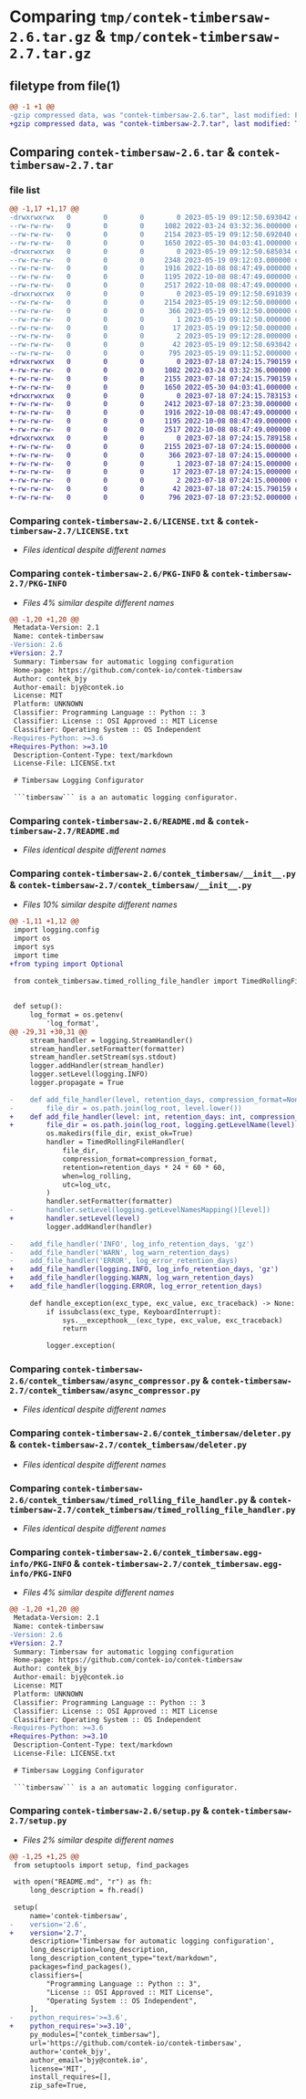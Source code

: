 # Comparing `tmp/contek-timbersaw-2.6.tar.gz` & `tmp/contek-timbersaw-2.7.tar.gz`

## filetype from file(1)

```diff
@@ -1 +1 @@
-gzip compressed data, was "contek-timbersaw-2.6.tar", last modified: Fri May 19 09:12:50 2023, max compression
+gzip compressed data, was "contek-timbersaw-2.7.tar", last modified: Tue Jul 18 07:24:15 2023, max compression
```

## Comparing `contek-timbersaw-2.6.tar` & `contek-timbersaw-2.7.tar`

### file list

```diff
@@ -1,17 +1,17 @@
-drwxrwxrwx   0        0        0        0 2023-05-19 09:12:50.693042 contek-timbersaw-2.6/
--rw-rw-rw-   0        0        0     1082 2022-03-24 03:32:36.000000 contek-timbersaw-2.6/LICENSE.txt
--rw-rw-rw-   0        0        0     2154 2023-05-19 09:12:50.692040 contek-timbersaw-2.6/PKG-INFO
--rw-rw-rw-   0        0        0     1650 2022-05-30 04:03:41.000000 contek-timbersaw-2.6/README.md
-drwxrwxrwx   0        0        0        0 2023-05-19 09:12:50.685034 contek-timbersaw-2.6/contek_timbersaw/
--rw-rw-rw-   0        0        0     2348 2023-05-19 09:12:03.000000 contek-timbersaw-2.6/contek_timbersaw/__init__.py
--rw-rw-rw-   0        0        0     1916 2022-10-08 08:47:49.000000 contek-timbersaw-2.6/contek_timbersaw/async_compressor.py
--rw-rw-rw-   0        0        0     1195 2022-10-08 08:47:49.000000 contek-timbersaw-2.6/contek_timbersaw/deleter.py
--rw-rw-rw-   0        0        0     2517 2022-10-08 08:47:49.000000 contek-timbersaw-2.6/contek_timbersaw/timed_rolling_file_handler.py
-drwxrwxrwx   0        0        0        0 2023-05-19 09:12:50.691039 contek-timbersaw-2.6/contek_timbersaw.egg-info/
--rw-rw-rw-   0        0        0     2154 2023-05-19 09:12:50.000000 contek-timbersaw-2.6/contek_timbersaw.egg-info/PKG-INFO
--rw-rw-rw-   0        0        0      366 2023-05-19 09:12:50.000000 contek-timbersaw-2.6/contek_timbersaw.egg-info/SOURCES.txt
--rw-rw-rw-   0        0        0        1 2023-05-19 09:12:50.000000 contek-timbersaw-2.6/contek_timbersaw.egg-info/dependency_links.txt
--rw-rw-rw-   0        0        0       17 2023-05-19 09:12:50.000000 contek-timbersaw-2.6/contek_timbersaw.egg-info/top_level.txt
--rw-rw-rw-   0        0        0        2 2023-05-19 09:12:28.000000 contek-timbersaw-2.6/contek_timbersaw.egg-info/zip-safe
--rw-rw-rw-   0        0        0       42 2023-05-19 09:12:50.693042 contek-timbersaw-2.6/setup.cfg
--rw-rw-rw-   0        0        0      795 2023-05-19 09:11:52.000000 contek-timbersaw-2.6/setup.py
+drwxrwxrwx   0        0        0        0 2023-07-18 07:24:15.790159 contek-timbersaw-2.7/
+-rw-rw-rw-   0        0        0     1082 2022-03-24 03:32:36.000000 contek-timbersaw-2.7/LICENSE.txt
+-rw-rw-rw-   0        0        0     2155 2023-07-18 07:24:15.790159 contek-timbersaw-2.7/PKG-INFO
+-rw-rw-rw-   0        0        0     1650 2022-05-30 04:03:41.000000 contek-timbersaw-2.7/README.md
+drwxrwxrwx   0        0        0        0 2023-07-18 07:24:15.783153 contek-timbersaw-2.7/contek_timbersaw/
+-rw-rw-rw-   0        0        0     2412 2023-07-18 07:23:30.000000 contek-timbersaw-2.7/contek_timbersaw/__init__.py
+-rw-rw-rw-   0        0        0     1916 2022-10-08 08:47:49.000000 contek-timbersaw-2.7/contek_timbersaw/async_compressor.py
+-rw-rw-rw-   0        0        0     1195 2022-10-08 08:47:49.000000 contek-timbersaw-2.7/contek_timbersaw/deleter.py
+-rw-rw-rw-   0        0        0     2517 2022-10-08 08:47:49.000000 contek-timbersaw-2.7/contek_timbersaw/timed_rolling_file_handler.py
+drwxrwxrwx   0        0        0        0 2023-07-18 07:24:15.789158 contek-timbersaw-2.7/contek_timbersaw.egg-info/
+-rw-rw-rw-   0        0        0     2155 2023-07-18 07:24:15.000000 contek-timbersaw-2.7/contek_timbersaw.egg-info/PKG-INFO
+-rw-rw-rw-   0        0        0      366 2023-07-18 07:24:15.000000 contek-timbersaw-2.7/contek_timbersaw.egg-info/SOURCES.txt
+-rw-rw-rw-   0        0        0        1 2023-07-18 07:24:15.000000 contek-timbersaw-2.7/contek_timbersaw.egg-info/dependency_links.txt
+-rw-rw-rw-   0        0        0       17 2023-07-18 07:24:15.000000 contek-timbersaw-2.7/contek_timbersaw.egg-info/top_level.txt
+-rw-rw-rw-   0        0        0        2 2023-07-18 07:24:15.000000 contek-timbersaw-2.7/contek_timbersaw.egg-info/zip-safe
+-rw-rw-rw-   0        0        0       42 2023-07-18 07:24:15.790159 contek-timbersaw-2.7/setup.cfg
+-rw-rw-rw-   0        0        0      796 2023-07-18 07:23:52.000000 contek-timbersaw-2.7/setup.py
```

### Comparing `contek-timbersaw-2.6/LICENSE.txt` & `contek-timbersaw-2.7/LICENSE.txt`

 * *Files identical despite different names*

### Comparing `contek-timbersaw-2.6/PKG-INFO` & `contek-timbersaw-2.7/PKG-INFO`

 * *Files 4% similar despite different names*

```diff
@@ -1,20 +1,20 @@
 Metadata-Version: 2.1
 Name: contek-timbersaw
-Version: 2.6
+Version: 2.7
 Summary: Timbersaw for automatic logging configuration
 Home-page: https://github.com/contek-io/contek-timbersaw
 Author: contek_bjy
 Author-email: bjy@contek.io
 License: MIT
 Platform: UNKNOWN
 Classifier: Programming Language :: Python :: 3
 Classifier: License :: OSI Approved :: MIT License
 Classifier: Operating System :: OS Independent
-Requires-Python: >=3.6
+Requires-Python: >=3.10
 Description-Content-Type: text/markdown
 License-File: LICENSE.txt
 
 # Timbersaw Logging Configurator
 
 ```timbersaw``` is a an automatic logging configurator.
```

### Comparing `contek-timbersaw-2.6/README.md` & `contek-timbersaw-2.7/README.md`

 * *Files identical despite different names*

### Comparing `contek-timbersaw-2.6/contek_timbersaw/__init__.py` & `contek-timbersaw-2.7/contek_timbersaw/__init__.py`

 * *Files 10% similar despite different names*

```diff
@@ -1,11 +1,12 @@
 import logging.config
 import os
 import sys
 import time
+from typing import Optional
 
 from contek_timbersaw.timed_rolling_file_handler import TimedRollingFileHandler
 
 
 def setup():
     log_format = os.getenv(
         'log_format',
@@ -29,31 +30,31 @@
     stream_handler = logging.StreamHandler()
     stream_handler.setFormatter(formatter)
     stream_handler.setStream(sys.stdout)
     logger.addHandler(stream_handler)
     logger.setLevel(logging.INFO)
     logger.propagate = True
 
-    def add_file_handler(level, retention_days, compression_format=None):
-        file_dir = os.path.join(log_root, level.lower())
+    def add_file_handler(level: int, retention_days: int, compression_format: Optional[str] = None):
+        file_dir = os.path.join(log_root, logging.getLevelName(level).lower())
         os.makedirs(file_dir, exist_ok=True)
         handler = TimedRollingFileHandler(
             file_dir,
             compression_format=compression_format,
             retention=retention_days * 24 * 60 * 60,
             when=log_rolling,
             utc=log_utc,
         )
         handler.setFormatter(formatter)
-        handler.setLevel(logging.getLevelNamesMapping()[level])
+        handler.setLevel(level)
         logger.addHandler(handler)
 
-    add_file_handler('INFO', log_info_retention_days, 'gz')
-    add_file_handler('WARN', log_warn_retention_days)
-    add_file_handler('ERROR', log_error_retention_days)
+    add_file_handler(logging.INFO, log_info_retention_days, 'gz')
+    add_file_handler(logging.WARN, log_warn_retention_days)
+    add_file_handler(logging.ERROR, log_error_retention_days)
 
     def handle_exception(exc_type, exc_value, exc_traceback) -> None:
         if issubclass(exc_type, KeyboardInterrupt):
             sys.__excepthook__(exc_type, exc_value, exc_traceback)
             return
 
         logger.exception(
```

### Comparing `contek-timbersaw-2.6/contek_timbersaw/async_compressor.py` & `contek-timbersaw-2.7/contek_timbersaw/async_compressor.py`

 * *Files identical despite different names*

### Comparing `contek-timbersaw-2.6/contek_timbersaw/deleter.py` & `contek-timbersaw-2.7/contek_timbersaw/deleter.py`

 * *Files identical despite different names*

### Comparing `contek-timbersaw-2.6/contek_timbersaw/timed_rolling_file_handler.py` & `contek-timbersaw-2.7/contek_timbersaw/timed_rolling_file_handler.py`

 * *Files identical despite different names*

### Comparing `contek-timbersaw-2.6/contek_timbersaw.egg-info/PKG-INFO` & `contek-timbersaw-2.7/contek_timbersaw.egg-info/PKG-INFO`

 * *Files 4% similar despite different names*

```diff
@@ -1,20 +1,20 @@
 Metadata-Version: 2.1
 Name: contek-timbersaw
-Version: 2.6
+Version: 2.7
 Summary: Timbersaw for automatic logging configuration
 Home-page: https://github.com/contek-io/contek-timbersaw
 Author: contek_bjy
 Author-email: bjy@contek.io
 License: MIT
 Platform: UNKNOWN
 Classifier: Programming Language :: Python :: 3
 Classifier: License :: OSI Approved :: MIT License
 Classifier: Operating System :: OS Independent
-Requires-Python: >=3.6
+Requires-Python: >=3.10
 Description-Content-Type: text/markdown
 License-File: LICENSE.txt
 
 # Timbersaw Logging Configurator
 
 ```timbersaw``` is a an automatic logging configurator.
```

### Comparing `contek-timbersaw-2.6/setup.py` & `contek-timbersaw-2.7/setup.py`

 * *Files 2% similar despite different names*

```diff
@@ -1,25 +1,25 @@
 from setuptools import setup, find_packages
 
 with open("README.md", "r") as fh:
     long_description = fh.read()
 
 setup(
     name='contek-timbersaw',
-    version='2.6',
+    version='2.7',
     description='Timbersaw for automatic logging configuration',
     long_description=long_description,
     long_description_content_type="text/markdown",
     packages=find_packages(),
     classifiers=[
         "Programming Language :: Python :: 3",
         "License :: OSI Approved :: MIT License",
         "Operating System :: OS Independent",
     ],
-    python_requires='>=3.6',
+    python_requires='>=3.10',
     py_modules=["contek_timbersaw"],
     url='https://github.com/contek-io/contek-timbersaw',
     author='contek_bjy',
     author_email='bjy@contek.io',
     license='MIT',
     install_requires=[],
     zip_safe=True,
```

